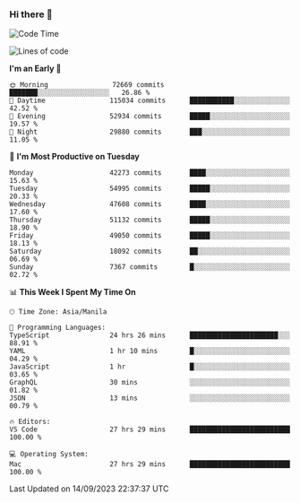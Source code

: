 ### Hi there 👋

<!--START_SECTION:waka-->
![Code Time](http://img.shields.io/badge/Code%20Time-4%2C333%20hrs%2019%20mins-blue)

![Lines of code](https://img.shields.io/badge/From%20Hello%20World%20I%27ve%20Written-106.0%20million%20lines%20of%20code-blue)

**I'm an Early 🐤** 

```text
🌞 Morning                72669 commits       ███████░░░░░░░░░░░░░░░░░░   26.86 % 
🌆 Daytime                115034 commits      ███████████░░░░░░░░░░░░░░   42.52 % 
🌃 Evening                52934 commits       █████░░░░░░░░░░░░░░░░░░░░   19.57 % 
🌙 Night                  29880 commits       ███░░░░░░░░░░░░░░░░░░░░░░   11.05 % 
```
📅 **I'm Most Productive on Tuesday** 

```text
Monday                   42273 commits       ████░░░░░░░░░░░░░░░░░░░░░   15.63 % 
Tuesday                  54995 commits       █████░░░░░░░░░░░░░░░░░░░░   20.33 % 
Wednesday                47608 commits       ████░░░░░░░░░░░░░░░░░░░░░   17.60 % 
Thursday                 51132 commits       █████░░░░░░░░░░░░░░░░░░░░   18.90 % 
Friday                   49050 commits       █████░░░░░░░░░░░░░░░░░░░░   18.13 % 
Saturday                 18092 commits       ██░░░░░░░░░░░░░░░░░░░░░░░   06.69 % 
Sunday                   7367 commits        █░░░░░░░░░░░░░░░░░░░░░░░░   02.72 % 
```


📊 **This Week I Spent My Time On** 

```text
🕑︎ Time Zone: Asia/Manila

💬 Programming Languages: 
TypeScript               24 hrs 26 mins      ██████████████████████░░░   88.91 % 
YAML                     1 hr 10 mins        █░░░░░░░░░░░░░░░░░░░░░░░░   04.29 % 
JavaScript               1 hr                █░░░░░░░░░░░░░░░░░░░░░░░░   03.65 % 
GraphQL                  30 mins             ░░░░░░░░░░░░░░░░░░░░░░░░░   01.82 % 
JSON                     13 mins             ░░░░░░░░░░░░░░░░░░░░░░░░░   00.79 % 

🔥 Editors: 
VS Code                  27 hrs 29 mins      █████████████████████████   100.00 % 

💻 Operating System: 
Mac                      27 hrs 29 mins      █████████████████████████   100.00 % 
```


 Last Updated on 14/09/2023 22:37:37 UTC
<!--END_SECTION:waka-->


<!--
**rad182/rad182** is a ✨ _special_ ✨ repository because its `README.md` (this file) appears on your GitHub profile.

Here are some ideas to get you started:

- 🔭 I’m currently working on ...
- 🌱 I’m currently learning ...
- 👯 I’m looking to collaborate on ...
- 🤔 I’m looking for help with ...
- 💬 Ask me about ...
- 📫 How to reach me: ...
- 😄 Pronouns: ...
- ⚡ Fun fact: ...
-->
